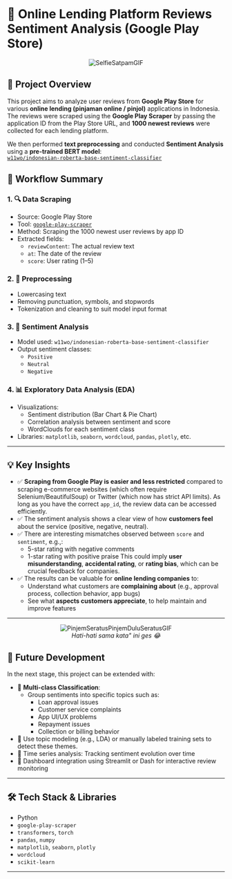 # 📱 Online Lending Platform Reviews Sentiment Analysis (Google Play Store)

<p align="center">
  <img src="https://github.com/user-attachments/assets/58129e6a-0b4f-482a-b3e3-b46c1fb2914f" alt="SelfieSatpamGIF" />
</p>



## 📌 Project Overview

This project aims to analyze user reviews from **Google Play Store** for various **online lending (pinjaman online / pinjol)** applications in Indonesia. The reviews were scraped using the **Google Play Scraper** by passing the application ID from the Play Store URL, and **1000 newest reviews** were collected for each lending platform.

We then performed **text preprocessing** and conducted **Sentiment Analysis** using a **pre-trained BERT model**:  
[`w11wo/indonesian-roberta-base-sentiment-classifier`](https://huggingface.co/w11wo/indonesian-roberta-base-sentiment-classifier)

## 🔄 Workflow Summary

### 1. 🔍 Data Scraping
- Source: Google Play Store
- Tool: [`google-play-scraper`](https://pypi.org/project/google-play-scraper/)
- Method: Scraping the 1000 newest user reviews by app ID
- Extracted fields:
  - `reviewContent`: The actual review text
  - `at`: The date of the review
  - `score`: User rating (1–5)

### 2. 🧹 Preprocessing
- Lowercasing text
- Removing punctuation, symbols, and stopwords
- Tokenization and cleaning to suit model input format

### 3. 🧠 Sentiment Analysis
- Model used: `w11wo/indonesian-roberta-base-sentiment-classifier`
- Output sentiment classes:
  - `Positive`
  - `Neutral`
  - `Negative`

### 4. 📊 Exploratory Data Analysis (EDA)
- Visualizations:
  - Sentiment distribution (Bar Chart & Pie Chart)
  - Correlation analysis between sentiment and score
  - WordClouds for each sentiment class
- Libraries: `matplotlib`, `seaborn`, `wordcloud`, `pandas`, `plotly`, etc.

---

## 💡 Key Insights

- ✅ **Scraping from Google Play is easier and less restricted** compared to scraping e-commerce websites (which often require Selenium/BeautifulSoup) or Twitter (which now has strict API limits). As long as you have the correct `app_id`, the review data can be accessed efficiently.
- ✅ The sentiment analysis shows a clear view of how **customers feel** about the service (positive, negative, neutral).
- ✅ There are interesting mismatches observed between `score` and `sentiment`, e.g.,:
  - 5-star rating with negative comments
  - 1-star rating with positive praise
  This could imply **user misunderstanding**, **accidental rating**, or **rating bias**, which can be crucial feedback for companies.
- ✅ The results can be valuable for **online lending companies** to:
  - Understand what customers are **complaining about** (e.g., approval process, collection behavior, app bugs)
  - See what **aspects customers appreciate**, to help maintain and improve features

---

<p align="center">
  <img src="https://github.com/user-attachments/assets/052403ce-45a7-429a-949c-7df99d2c97bc" alt="PinjemSeratusPinjemDuluSeratusGIF" />
  <br/>
  <i>Hati-hati sama kata" ini ges 😂</i>
</p>


## 🚀 Future Development

In the next stage, this project can be extended with:

- 🔬 **Multi-class Classification**:
  - Group sentiments into specific topics such as:
    - Loan approval issues
    - Customer service complaints
    - App UI/UX problems
    - Repayment issues
    - Collection or billing behavior
- 🧠 Use topic modeling (e.g., LDA) or manually labeled training sets to detect these themes.
- 📅 Time series analysis: Tracking sentiment evolution over time
- 📲 Dashboard integration using Streamlit or Dash for interactive review monitoring

---

## 🛠️ Tech Stack & Libraries

- Python
- `google-play-scraper`
- `transformers`, `torch`
- `pandas`, `numpy`
- `matplotlib`, `seaborn`, `plotly`
- `wordcloud`
- `scikit-learn`

---
